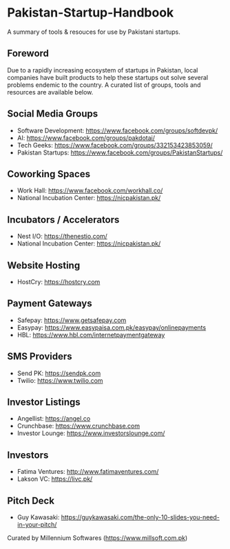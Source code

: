 # Pakistan-Startup-Handbook
A summary of tools & resouces for use by Pakistani startups.

## Foreword
Due to a rapidly increasing ecosystem of startups in Pakistan, local companies have built products to help these startups out solve several problems endemic to the country. A curated list of groups, tools and resources are available below.

## Social Media Groups
- Software Development: https://www.facebook.com/groups/softdevpk/
- AI: https://www.facebook.com/groups/pakdotai/
- Tech Geeks: https://www.facebook.com/groups/332153423853059/
- Pakistan Startups: https://www.facebook.com/groups/PakistanStartups/

## Coworking Spaces
- Work Hall: https://www.facebook.com/workhall.co/
- National Incubation Center: https://nicpakistan.pk/

## Incubators / Accelerators
- Nest I/O: https://thenestio.com/
- National Incubation Center: https://nicpakistan.pk/

## Website Hosting
- HostCry: https://hostcry.com

## Payment Gateways
- Safepay: https://www.getsafepay.com
- Easypay: https://www.easypaisa.com.pk/easypay/onlinepayments
- HBL: https://www.hbl.com/internetpaymentgateway

## SMS Providers
- Send PK: https://sendpk.com
- Twilio: https://www.twilio.com

## Investor Listings
- Angellist: https://angel.co
- Crunchbase: https://www.crunchbase.com
- Investor Lounge: https://www.investorslounge.com/

## Investors
- Fatima Ventures: http://www.fatimaventures.com/
- Lakson VC: https://livc.pk/

## Pitch Deck
- Guy Kawasaki: https://guykawasaki.com/the-only-10-slides-you-need-in-your-pitch/

Curated by Millennium Softwares (https://www.millsoft.com.pk)

